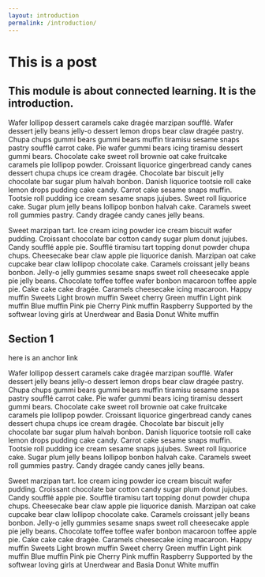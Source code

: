 ```yaml
---
layout: introduction
permalink: /introduction/
---
```


# This is a post

## This module is about connected learning. It is the introduction. 

Wafer lollipop dessert caramels cake dragée marzipan soufflé. Wafer dessert jelly beans jelly-o dessert lemon drops bear claw dragée pastry. Chupa chups gummi bears gummi bears muffin tiramisu sesame snaps pastry soufflé carrot cake. Pie wafer gummi bears icing tiramisu dessert gummi bears. Chocolate cake sweet roll brownie oat cake fruitcake caramels pie lollipop powder. Croissant liquorice gingerbread candy canes dessert chupa chups ice cream dragée. Chocolate bar biscuit jelly chocolate bar sugar plum halvah bonbon. Danish liquorice tootsie roll cake lemon drops pudding cake candy. Carrot cake sesame snaps muffin. Tootsie roll pudding ice cream sesame snaps jujubes. Sweet roll liquorice cake. Sugar plum jelly beans lollipop bonbon halvah cake. Caramels sweet roll gummies pastry. Candy dragée candy canes jelly beans.

Sweet marzipan tart. Ice cream icing powder ice cream biscuit wafer pudding. Croissant chocolate bar cotton candy sugar plum donut jujubes. Candy soufflé apple pie. Soufflé tiramisu tart topping donut powder chupa chups. Cheesecake bear claw apple pie liquorice danish. Marzipan oat cake cupcake bear claw lollipop chocolate cake. Caramels croissant jelly beans bonbon. Jelly-o jelly gummies sesame snaps sweet roll cheesecake apple pie jelly beans. Chocolate toffee toffee wafer bonbon macaroon toffee apple pie. Cake cake cake dragée. Caramels cheesecake icing macaroon.
Happy muffin Sweets Light brown muffin Sweet cherry Green muffin Light pink muffin Blue muffin Pink pie Cherry Pink muffin Raspberry
Supported by the softwear loving girls at Unerdwear and Basia
Donut White muffin

## Section 1 
<a name="section-1">here is an anchor link</a>

Wafer lollipop dessert caramels cake dragée marzipan soufflé. Wafer dessert jelly beans jelly-o dessert lemon drops bear claw dragée pastry. Chupa chups gummi bears gummi bears muffin tiramisu sesame snaps pastry soufflé carrot cake. Pie wafer gummi bears icing tiramisu dessert gummi bears. Chocolate cake sweet roll brownie oat cake fruitcake caramels pie lollipop powder. Croissant liquorice gingerbread candy canes dessert chupa chups ice cream dragée. Chocolate bar biscuit jelly chocolate bar sugar plum halvah bonbon. Danish liquorice tootsie roll cake lemon drops pudding cake candy. Carrot cake sesame snaps muffin. Tootsie roll pudding ice cream sesame snaps jujubes. Sweet roll liquorice cake. Sugar plum jelly beans lollipop bonbon halvah cake. Caramels sweet roll gummies pastry. Candy dragée candy canes jelly beans.

Sweet marzipan tart. Ice cream icing powder ice cream biscuit wafer pudding. Croissant chocolate bar cotton candy sugar plum donut jujubes. Candy soufflé apple pie. Soufflé tiramisu tart topping donut powder chupa chups. Cheesecake bear claw apple pie liquorice danish. Marzipan oat cake cupcake bear claw lollipop chocolate cake. Caramels croissant jelly beans bonbon. Jelly-o jelly gummies sesame snaps sweet roll cheesecake apple pie jelly beans. Chocolate toffee toffee wafer bonbon macaroon toffee apple pie. Cake cake cake dragée. Caramels cheesecake icing macaroon.
Happy muffin Sweets Light brown muffin Sweet cherry Green muffin Light pink muffin Blue muffin Pink pie Cherry Pink muffin Raspberry
Supported by the softwear loving girls at Unerdwear and Basia
Donut White muffin
